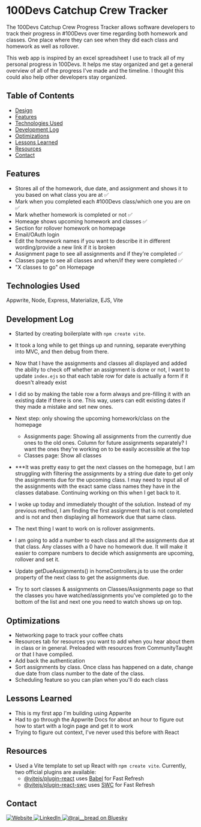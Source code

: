 # 100Devs Catchup Crew Tracker
The 100Devs Catchup Crew Progress Tracker allows software developers to track their progress in #100Devs over time regarding both homework and classes. One place where they can see when they did each class and homework as well as rollover. 

This web app is inspired by an excel spreadsheet I use to track all of my personal progress in 100Devs. It helps me stay organized and get a general overview of all of the progress I've made and the timeline. I thought this could also help other developers stay organized.

## Table of Contents
- [Design](#design)
- [Features](#features)
- [Technologies Used](#technologies-used)
- [Development Log](#development-log)
- [Optimizations](#optimizations)
- [Lessons Learned](#lessons-learned)
- [Resources](#resources)
- [Contact](#contact)

## Features
- Stores all of the homework, due date, and assignment and shows it to you based on what class you are at ✅
- Mark when you completed each #100Devs class/which one you are on ✅
- Mark whether homework is completed or not ✅
- Homeage shows upcoming homework and classes ✅
- Section for rollover homework on homepage
- Email/OAuth login
- Edit the homework names if you want to describe it in different wording/provide a new link if it is broken
- Assignment page to see all assignments and if they're completed ✅
- Classes page to see all classes and when/if they were completed ✅
- "X classes to go" on Homepage

## Technologies Used
Appwrite, Node, Express, Materialize, EJS, Vite

## Development Log
- Started by creating boilerplate with `npm create vite`.
- It took a long while to get things up and running, separate everything into MVC, and then debug from there. 
- Now that I have the assignments and classes all displayed and added the ability to check off whether an assignment is done or not, I want to update `index.ejs` so that each table row for date is actually a form if it doesn't already exist
- I did so by making the table row a form always and pre-filling it with an existing date if there is one. This way, users can edit existing dates if they made a mistake and set new ones.

- Next step: only showing the upcoming homework/class on the homepage 
  - Assignments page: Showing all assignments from the currently due ones to the old ones. Column for future assignments separately? I want the ones they're working on to be easily accessible at the top
  - Classes page: Show all classes
- ***It was pretty easy to get the next classes on the homepage, but I am struggling with filtering the assignments by a string due date to get only the assignments due for the upcoming class. I may need to input all of the assignments with the exact same class names they have in the classes database. Continuing working on this when I get back to it.
- I woke up today and immediately thought of the solution. Instead of my previous method, I am finding the first assignment that is not completed and is not and then displaying all homework due that same class.

- The next thing I want to work on is rollover assignments. 
- I am going to add a number to each class and all the assignments due at that class. Any classes with a 0 have no homework due. It will make it easier to compare numbers to decide which assignments are upcoming, rollover and set it.
- Update getDueAssignments() in homeControllers.js to use the order property of the next class to get the assignments due.
- Try to sort classes & assignments on Classes/Assignments page so that the classes you have watched/assignments you've completed go to the bottom of the list and next one you need to watch shows up on top.

## Optimizations
- Networking page to track your coffee chats
- Resources tab for resources you want to add when you hear about them in class or in general. Preloaded with resources from CommunityTaught or that I have compiled.
- Add back the authentication
- Sort assignments by class. Once class has happened on a date, change due date from class number to the date of the class.
- Scheduling feature so you can plan when you'll do each class

## Lessons Learned
- This is my first app I'm building using Appwrite
- Had to go through the Appwrite Docs for about an hour to figure out how to start with a login page and get it to work
- Trying to figure out context, I've never used this before with React

## Resources
- Used a Vite template to set up React with `npm create vite`. Currently, two official plugins are available:
    - [@vitejs/plugin-react](https://github.com/vitejs/vite-plugin-react/blob/main/packages/plugin-react/README.md) uses [Babel](https://babeljs.io/) for Fast Refresh
    - [@vitejs/plugin-react-swc](https://github.com/vitejs/vite-plugin-react-swc) uses [SWC](https://swc.rs/) for Fast Refresh

## Contact
<p> 
  <a href="https://raisadorzback.netlify.app/" target="blank">
    <img src="https://img.shields.io/badge/Ibsite-563d7c?&style=for-the-badge" alt="Website">
  </a>
  <a href="https://www.linkedin.com/in/raisa-d/">
    <img src="https://img.shields.io/badge/LinkedIn-046E6D?logo=linkedin&style=for-the-badge" alt="LinkedIn">
  </a>
  <a href="https://bsky.app/profile/rai-bread.bsky.social" target="blank">
    <img src="https://img.shields.io/badge/Bluesky-563d7c?style=for-the-badge&logoColor=white" alt="@rai__bread on Bluesky" />
  </a> 
</p>